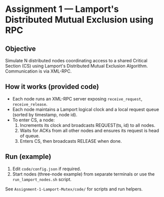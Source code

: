 # Assignment 1 — Lamport's Distributed Mutual Exclusion using RPC

## Objective
Simulate N distributed nodes coordinating access to a shared Critical Section (CS) using Lamport's Distributed Mutual Exclusion Algorithm. Communication is via XML-RPC.

## How it works (provided code)
- Each node runs an XML-RPC server exposing `receive_request`, `receive_release`.
- Each node maintains a Lamport logical clock and a local request queue (sorted by timestamp, node id).
- To enter CS, a node:
  1. Increments its clock and broadcasts REQUEST(ts, id) to all nodes.
  2. Waits for ACKs from all other nodes and ensures its request is head of queue.
  3. Enters CS, then broadcasts RELEASE when done.

## Run (example)
1. Edit `code/config.json` if required.
2. Start nodes (three-node example) from separate terminals or use the `run_lamport_nodes.sh` script.

See `Assignment-1-Lamport-Mutex/code/` for scripts and run helpers.
